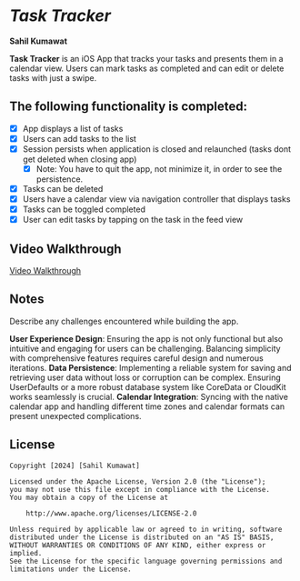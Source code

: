# *Task Tracker*

**Sahil Kumawat**

**Task Tracker** is an iOS App that tracks your tasks and presents them in a calendar view. Users can mark tasks as completed and can edit or delete tasks with just a swipe.

## The following functionality is completed:

- [x] App displays a list of tasks
- [x] Users can add tasks to the list
- [x] Session persists when application is closed and relaunched (tasks dont get deleted when closing app) 
  - [x] Note: You have to quit the app, not minimize it, in order to see the persistence.
- [x] Tasks can be deleted
- [x] Users have a calendar view via navigation controller that displays tasks	
- [x] Tasks can be toggled completed
- [x] User can edit tasks by tapping on the task in the feed view

## Video Walkthrough

[Video Walkthrough](https://www.loom.com/share/86fa7134405d443e9e9a88906c1319da?sid=d7635aa9-8518-477d-a9f3-5321ba3e1dae)

## Notes

Describe any challenges encountered while building the app.

**User Experience Design**: Ensuring the app is not only functional but also intuitive and engaging for users can be challenging. Balancing simplicity with comprehensive features requires careful design and numerous iterations.
**Data Persistence**: Implementing a reliable system for saving and retrieving user data without loss or corruption can be complex. Ensuring UserDefaults or a more robust database system like CoreData or CloudKit works seamlessly is crucial.
**Calendar Integration**: Syncing with the native calendar app and handling different time zones and calendar formats can present unexpected complications.


## License

    Copyright [2024] [Sahil Kumawat]

    Licensed under the Apache License, Version 2.0 (the "License");
    you may not use this file except in compliance with the License.
    You may obtain a copy of the License at

        http://www.apache.org/licenses/LICENSE-2.0

    Unless required by applicable law or agreed to in writing, software
    distributed under the License is distributed on an "AS IS" BASIS,
    WITHOUT WARRANTIES OR CONDITIONS OF ANY KIND, either express or implied.
    See the License for the specific language governing permissions and
    limitations under the License.


